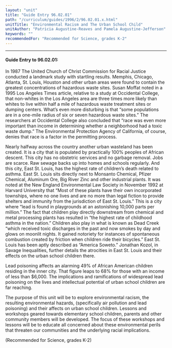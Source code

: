 ```yaml
---
layout: "unit"
title: "Guide Entry 96.02.01"
path: "/curriculum/guides/1996/2/96.02.01.x.html"
unitTitle: "Environmental Racism and The Urban School Child"
unitAuthor: "Patricia Augustine-Reaves and Pamela Augustine-Jefferson"
keywords: ""
recommendedFor: "Recommended for Science, grades K-2"
---
```

<body>
<hr/>
 <h4>
  Guide Entry to 96.02.01:
 </h4>
 In 1987 The United Church of Christ Commission for Racial Justice conducted a landmark study with startling results. Memphis, Chicago, Atlanta, St. Louis, Houston and other urban areas were found to contain the greatest concentrations of hazardous waste sites. Susan Moffat noted in a 1995 Los Angeles Times article, relative to a study at Occidental College, that non-whites in the Los Angeles area are three times more likely than whites to live within half a mile of hazardous waste treatment sites or dumping centers. What’s even more disturbing is that “some populations are in a one-mile radius of six or seven hazardous waste sites.” The researchers at Occidental College also concluded that “race was even more important than income in determining whether a neighborhood had a toxic waste dump.” The Environmental Protection Agency of California, of course, denies that race is a factor in the permitting process.
 <p>
  Nearly halfway across the country another urban wasteland has been created. It is a city that is populated by practically 100% peoples of African descent. This city has no obstetric services and no garbage removal. Jobs are scarce. Raw sewage backs up into homes and schools regularly. And this city, East St. Louis, has the highest rate of children’s death related to asthma. East St. Louis sits directly next to Monsanto Chemical, Pfizer Chemical, Aluminum Ore, Big River Zinc and other industrial plants. It was noted at the New England Environmental Law Society in November 1992 at Harvard University that “Most of these plants have their own incorporated townships, where no one lives and are no more than legal fiction to provide shelters and immunity from the jurisdiction of East St. Louis.” This is a city where “lead is found in playgrounds at an astonishing 10,000 parts per million.” The fact that children play directly downstream from chemical and metal processing plants has resulted in “the highest rate of childhood asthma in the nation.” Children also play in what is known as Dead Creek “which received toxic discharges in the past and now smokes by day and glows on moonlit nights. It gained notoriety for instances of spontaneous combustion created by friction when children ride their bicycles.” East St. Louis has been aptly described as “America Soweto.” Jonathan Kozol, in Savage Inequalities, further details the atrocities in East St. Louis and their effects on the urban school children there.
 </p>
 <p>
  Lead poisoning affects an alarming 49% of African American children residing in the inner city. That figure leaps to 68% for those with an income of less than $6,000. The implications and ramifications of widespread lead poisoning on the lives and intellectual potential of urban school children are far reaching.
 </p>
 <p>
  The purpose of this unit will be to explore environmental racism, the resulting environmental hazards, (specifically air pollution and lead poisoning) and their affects on urban school children. Lessons and workshops geared towards elementary school children, parents and other community members will be developed. The focus of these workshops and lessons will be to educate all concerned about these environmental perils that threaten our communities and the underlying racial implications.
 </p>
 <p>
  (Recommended for Science, grades K-2)
 </p>

</body>